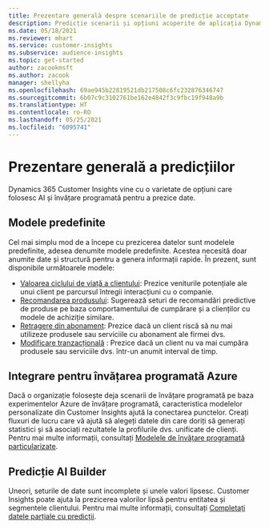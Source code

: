 ```yaml
---
title: Prezentare generală despre scenariile de predicție acceptate
description: Predicție scenarii și opțiuni acoperite de aplicația Dynamics 365 Customer Insights.
ms.date: 05/18/2021
ms.reviewer: mhart
ms.service: customer-insights
ms.subservice: audience-insights
ms.topic: get-started
author: zacookmsft
ms.author: zacook
manager: shellyha
ms.openlocfilehash: 69ae945b22819521db217508c6fc232876346747
ms.sourcegitcommit: 6b07c9c3102761be162e4842f3c9fbc19f948a9b
ms.translationtype: HT
ms.contentlocale: ro-RO
ms.lasthandoff: 05/25/2021
ms.locfileid: "6095741"
---
```

# <a name="predictions-overview"></a>Prezentare generală a predicțiilor

Dynamics 365 Customer Insights vine cu o varietate de opțiuni care folosesc AI și învățare programată pentru a prezice date. 

## <a name="out-of-box-models"></a>Modele predefinite

Cel mai simplu mod de a începe cu prezicerea datelor sunt modelele predefinite, adesea denumite modele predefinite. Acestea necesită doar anumite date și structură pentru a genera informații rapide. În prezent, sunt disponibile următoarele modele: 
- [Valoarea ciclului de viață a clientului](predict-customer-lifetime-value.md): Prezice veniturile potențiale ale unui client pe parcursul întregii interacțiuni cu o companie. 
- [Recomandarea produsului](predict-product-recommendation.md): Sugerează seturi de recomandări predictive de produse pe baza comportamentului de cumpărare și a clienților cu modele de achiziție similare.
- [Retragere din abonament](predict-subscription-churn.md): Prezice dacă un client riscă să nu mai utilizeze produsele sau serviciile cu abonament ale firmei dvs.
- [Modificare tranzacțională](predict-transactional-churn.md) : Prezice dacă un client nu va mai cumpăra produsele sau serviciile dvs. într-un anumit interval de timp.

## <a name="azure-machine-learning-integration"></a>Integrare pentru învățarea programată Azure

Dacă o organizație folosește deja scenarii de învățare programată pe baza experimentelor Azure de învățare programată, caracteristica modelelor personalizate din Customer Insights ajută la conectarea punctelor. Creați fluxuri de lucru care vă ajută să alegeți datele din care doriți să generați statistici și să asociați rezultatele la profilurile dvs. unificate de clienți. Pentru mai multe informații, consultați [Modelele de învățare programată particularizate](custom-models.md).

## <a name="ai-builder-prediction"></a>Predicție AI Builder

Uneori, seturile de date sunt incomplete și unele valori lipsesc. Customer Insights poate ajuta la prezicerea valorilor lipsă pentru entitatea și segmentele clientului. Pentru mai multe informații, consultați [Completați datele parțiale cu predicții](predictions.md).

